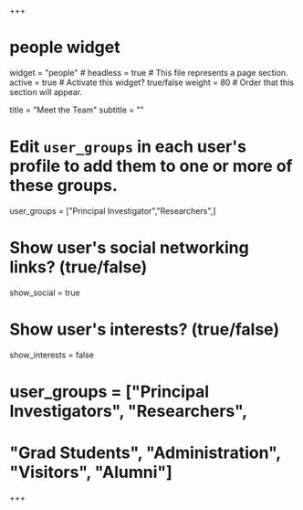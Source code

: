 +++
# people widget

widget = "people" #
headless = true # This file represents a page section. 
active = true # Activate this widget? true/false 
weight = 80 # Order that this section will appear.

title = "Meet the Team" 
subtitle = ""


#   Edit `user_groups` in each user's profile to add them to one or more of these groups.

user_groups = ["Principal Investigator","Researchers",] 


# Show user's social networking links? (true/false)
show_social = true

# Show user's interests? (true/false)
show_interests = false

# user_groups = ["Principal Investigators", "Researchers", 
# "Grad Students", "Administration", "Visitors", "Alumni"] 

+++